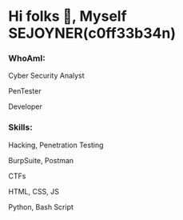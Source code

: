 # Hi folks 👋, Myself SEJOYNER(c0ff33b34n)

### WhoAmI:
<p>Cyber Security Analyst</p>
<p>PenTester</p>
<p>Developer</p>

### Skills:
<p>Hacking, Penetration Testing</p>
<p>BurpSuite, Postman</p>
<p>CTFs</P>
<p>HTML, CSS, JS</p>
<p>Python, Bash Script</p>
